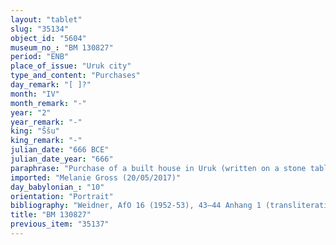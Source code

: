 ```yaml
---
layout: "tablet"
slug: "35134"
object_id: "5604"
museum_no_: "BM 130827"
period: "ENB"
place_of_issue: "Uruk city"
type_and_content: "Purchases"
day_remark: "[ ]?"
month: "IV"
month_remark: "-"
year: "2"
year_remark: "-"
king: "Ššu"
king_remark: "-"
julian_date: "666 BCE"
julian_date_year: "666"
paraphrase: "Purchase of a built house in Uruk (written on a stone tablet):<strong> A</strong> purchases a built house (<em>bītu ep&scaron;u</em>) for 3 1/3 minas of silver in pieces (<em>&scaron;ibirtu</em>), together with an additional payment (<em>atru</em>) of 10 shekels of silver, from <strong>B</strong>. The sold house is located in the district of the Kanisurra Canal (<em>erṣet nār Kanisurra</em>) inside Uruk. Its upper side (in the north) borders on the house of <strong>C</strong> and its lower side (in the south) on a narrow street (<em>sūqu qatnu</em>). Its upper front (in the east) borders on the inner side of the field (<em>libbi eqli</em>) of the seller and its lower front (in the west) borders on the canal (<em>nāru</em>) extending to the seven date palms (<em>gi&scaron;immaru</em>) on the island (<em>ina uṣalli</em>). It measures 47 x 42 cubits (23.5 x 21 m). Except for the common penalty clauses, also elaborate curses are written on this stone tablet. The transaction is concluded in the presence of (<em>ina u&scaron;uzzi</em>) the governor (<em>&scaron;ākin ṭēmi</em>) of Uruk (Ahhē&scaron;āya) and the <em>&scaron;atammu</em> of Eanna (name lost). 20 witnesses and the scribe. Instead of a seal impression (<em>kunukku</em>), fingernail impression (<em>ṣupru</em>) of the seller.<br /> <br /> <strong>A</strong> = Aidaˀ//Sagranu; <strong>B</strong> = Nab&ucirc;-ahhē-&scaron;ullim//Kuddiya; <strong>C</strong> = &Scaron;ākin-&scaron;umi//Nummuru; Scribe = Nab&ucirc;-u&scaron;allim//Balāṭu"
imported: "Melanie Gross (20/05/2017)"
day_babylonian_: "10"
orientation: "Portrait"
bibliography: "Weidner, AfO 16 (1952-53), 43–44 Anhang 1 (transliteration, translation)."
title: "BM 130827"
previous_item: "35137"
---
```

